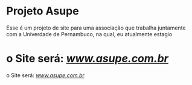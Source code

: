 # Projeto Asupe
Esse é um projeto de site para uma associação que trabalha juntamente
com a Univerdade de Pernambuco, na qual, eu atualmente estagio

o Site será: _www.asupe.com.br_
=======
o Site será: _www.asupe.com.br_ 
